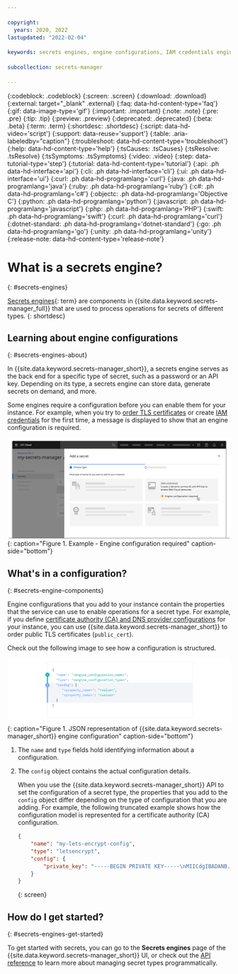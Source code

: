 ```yaml
---

copyright:
  years: 2020, 2022
lastupdated: "2022-02-04"

keywords: secrets engines, engine configurations, IAM credentials engine, public certificates engine

subcollection: secrets-manager

---
```


{:codeblock: .codeblock}
{:screen: .screen}
{:download: .download}
{:external: target="_blank" .external}
{:faq: data-hd-content-type='faq'}
{:gif: data-image-type='gif'}
{:important: .important}
{:note: .note}
{:pre: .pre}
{:tip: .tip}
{:preview: .preview}
{:deprecated: .deprecated}
{:beta: .beta}
{:term: .term}
{:shortdesc: .shortdesc}
{:script: data-hd-video='script'}
{:support: data-reuse='support'}
{:table: .aria-labeledby="caption"}
{:troubleshoot: data-hd-content-type='troubleshoot'}
{:help: data-hd-content-type='help'}
{:tsCauses: .tsCauses}
{:tsResolve: .tsResolve}
{:tsSymptoms: .tsSymptoms}
{:video: .video}
{:step: data-tutorial-type='step'}
{:tutorial: data-hd-content-type='tutorial'}
{:api: .ph data-hd-interface='api'}
{:cli: .ph data-hd-interface='cli'}
{:ui: .ph data-hd-interface='ui'}
{:curl: .ph data-hd-programlang='curl'}
{:java: .ph data-hd-programlang='java'}
{:ruby: .ph data-hd-programlang='ruby'}
{:c#: .ph data-hd-programlang='c#'}
{:objectc: .ph data-hd-programlang='Objective C'}
{:python: .ph data-hd-programlang='python'}
{:javascript: .ph data-hd-programlang='javascript'}
{:php: .ph data-hd-programlang='PHP'}
{:swift: .ph data-hd-programlang='swift'}
{:curl: .ph data-hd-programlang='curl'}
{:dotnet-standard: .ph data-hd-programlang='dotnet-standard'}
{:go: .ph data-hd-programlang='go'}
{:unity: .ph data-hd-programlang='unity'}
{:release-note: data-hd-content-type='release-note'}

# What is a secrets engine?
{: #secrets-engines}

[Secrets engines](#x9968967){: term} are components in {{site.data.keyword.secrets-manager_full}} that are used to process operations for secrets of different types.
{: shortdesc}

## Learning about engine configurations
{: #secrets-engines-about}

In {{site.data.keyword.secrets-manager_short}}, a secrets engine serves as the back end for a specific type of secret, such as a password or an API key. Depending on its type, a secrets engine can store data, generate secrets on demand, and more. 

Some engines require a configuration before you can enable them for your instance. For example, when you try to [order TLS certificates](/docs/secrets-manager?topic=secrets-manager-certificates) or create [IAM credentials](/docs/secrets-manager?topic=secrets-manager-iam-credentials) for the first time, a message is displayed to show that an engine configuration is required.

![The image shows the secrets selection screen in the Secrets Manager UI.](images/engine-required.svg){: caption="Figure 1. Example - Engine configuration required" caption-side="bottom"}

## What's in a configuration?
{: #secrets-engine-components}

Engine configurations that you add to your instance contain the properties that the service can use to enable operations for a secret type. For example, if you define [certificate authority (CA) and DNS provider configurations](/docs/secrets-manager?topic=secrets-manager-add-certificate-authority) for your instance, you can use {{site.data.keyword.secrets-manager_short}} to order public TLS certificates (`public_cert`). 

Check out the following image to see how a configuration is structured.

![This image shows the components of a secrets engine configuration. The information in the image is detailed in the surrounding content.](/images/example-config.svg){: caption="Figure 1. JSON representation of {{site.data.keyword.secrets-manager_short}} engine configuration" caption-side="bottom"}


1. The `name` and `type` fields hold identifying information about a configuration.

2. The `config` object contains the actual configuration details.

    When you use the {{site.data.keyword.secrets-manager_short}} API to set the configuration of a secret type, the properties that you add to the `config` object differ depending on the type of configuration that you are adding. For example, the following truncated example shows how the configuration model is represented for a certificate authority (CA) configuration.

    ```json
    {
        "name": "my-lets-encrypt-config",
        "type": "letsencrypt",
        "config": {
            "private_key": "-----BEGIN PRIVATE KEY-----\nMIICdgIBADANB...(redacted)"
        }
    }
    ```
    {: screen}

## How do I get started?
{: #secrets-engines-get-started}

To get started with secrets, you can go to the **Secrets engines** page of the {{site.data.keyword.secrets-manager_short}} UI, or check out the [API reference](/apidocs/secrets-manager) to learn more about managing secret types programmatically.






